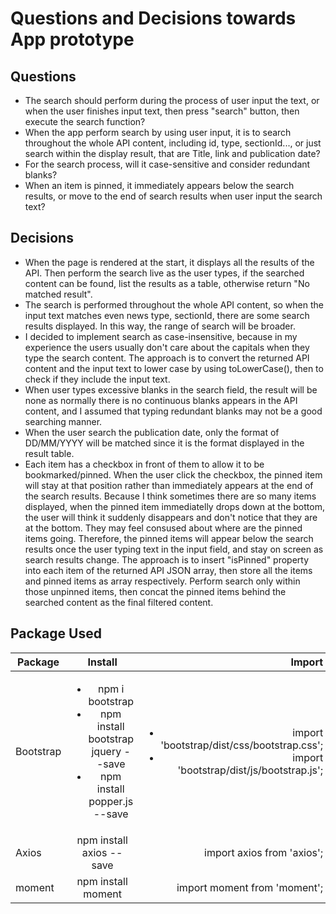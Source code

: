 # Questions and Decisions towards App prototype

## Questions

* The search should perform during the process of user input the text, or when the user finishes input text, then press "search" button, then execute the search function?
* When the app perform search by using user input, it is to search throughout the whole API content, including id, type, sectionId..., or just search within the display result, that are Title, link and publication date?
* For the search process, will it case-sensitive and consider redundant blanks?
* When an item is pinned, it immediately appears below the search results, or move to the end of search results when user input the search text?

## Decisions

* When the page is rendered at the start, it displays all the results of the API. Then perform the search live as the user types, if the searched content can be found, list the results as a table, otherwise return "No matched result".
* The search is performed throughout the whole API content, so when the input text matches even news type, sectionId, there are some search results displayed. In this way, the range of search will be broader.
* I decided to implement search as case-insensitive, because in my experience the users usually don't care about the capitals when they type the search content. The approach is to convert the returned API content and the input text to lower case by using toLowerCase(), then to check if they include the input text.
* When user types excessive blanks in the search field, the result will be none as normally there is no continuous blanks appears in the API content, and I assumed that typing redundant blanks may not be a good searching manner.
* When the user search the publication date, only the format of DD/MM/YYYY will be matched since it is the format displayed in the result table.
* Each item has a checkbox in front of them to allow it to be bookmarked/pinned. When the user click the checkbox, the pinned item will stay at that position rather than immediately appears at the end of the search results. Because I think sometimes there are so many items displayed, when the pinned item immediatelly drops down at the bottom, the user will think it suddenly disappears and don't notice that they are at the bottom. They may feel consused about where are the pinned items going. Therefore, the pinned items will appear below the search results once the user typing text in the input field, and stay on screen as search results change. The approach is to insert "isPinned" property into each item of the returned API JSON array, then store  all the items and pinned items as array respectively. Perform search only within those unpinned items, then concat the pinned items behind the searched content as the final filtered content.

## Package Used

| Package        | Install           | Import  |
| -------------  |:-------------:    | -----:  |
| Bootstrap | <ul><li>npm i bootstrap</li><li>npm install bootstrap jquery --save</li><li>npm install popper.js --save</li></ul> | <ul><li>import 'bootstrap/dist/css/bootstrap.css';</li><li>import 'bootstrap/dist/js/bootstrap.js';</li></ul>|
| Axios | npm install axios -- save | import axios from 'axios';|
| moment | npm install moment | import moment from 'moment';|
